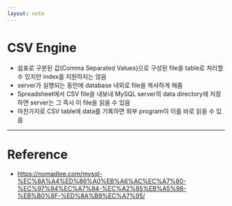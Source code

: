 ```yaml
---
layout: note
---
```


# CSV Engine

- 쉽표로 구분된 값(Comma Separated Values)으로 구성된 file을 table로 처리할 수 있지만 index를 지원하지는 않음
- server가 실행되는 동안에 database 내외로 file을 복사하게 해줌
- Spreadsheet에서 CSV file을 내보내 MySQL server의 data directory에 저장하면 server는 그 즉시 이 file을 읽을 수 있음
- 마찬가지로 CSV table에 data를 기록하면 외부 program이 이를 바로 읽을 수 있음




---




# Reference

- https://nomadlee.com/mysql-%EC%8A%A4%ED%86%A0%EB%A6%AC%EC%A7%80-%EC%97%94%EC%A7%84-%EC%A2%85%EB%A5%98-%EB%B0%8F-%ED%8A%B9%EC%A7%95/